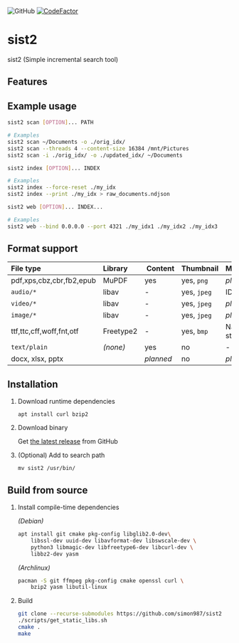 ![GitHub](https://img.shields.io/github/license/simon987/sist2.svg)
[![CodeFactor](https://www.codefactor.io/repository/github/simon987/sist2/badge?s=05daa325188aac4eae32c786f3d9cf4e0593f822)](https://www.codefactor.io/repository/github/simon987/sist2)

# sist2

sist2 (Simple incremental search tool)

## Features



## Example usage

```bash
sist2 scan [OPTION]... PATH

# Examples
sist2 scan ~/Documents -o ./orig_idx/
sist2 scan --threads 4 --content-size 16384 /mnt/Pictures
sist2 scan -i ./orig_idx/ -o ./updated_idx/ ~/Documents
```

```bash
sist2 index [OPTION]... INDEX

# Examples
sist2 index --force-reset ./my_idx
sist2 index --print ./my_idx > raw_documents.ndjson
```

```bash
sist2 web [OPTION]... INDEX...

# Examples
sist2 web --bind 0.0.0.0 --port 4321 ./my_idx1 ./my_idx2 ./my_idx3
```

## Format support

File type | Library | Content | Thumbnail | Metadata
:---|:---|:---|:---|:---
pdf,xps,cbz,cbr,fb2,epub | MuPDF | yes | yes, `png` | *planned* |
`audio/*` | libav | - | yes, `jpeg` | ID3 tags |
`video/*` | libav | - | yes, `jpeg` | *planned* |
`image/*` | libav | - | yes, `jpeg` | *planned* |
ttf,ttc,cff,woff,fnt,otf | Freetype2 | - | yes, `bmp` | Name & style |
`text/plain` | *(none)* | yes | no | - |
docx, xlsx, pptx |  | *planned* | no | *planned* |




## Installation

1. Download runtime dependencies

    `apt install curl bzip2`
    
1. Download binary
    
    Get [the latest release](https://github.com/simon987/sist2/releases) from GitHub

1. (Optional) Add to search path
    
   `mv sist2 /usr/bin/`

## Build from source

1. Install compile-time dependencies

    *(Debian)*
    ```bash
    apt install git cmake pkg-config libglib2.0-dev\
        libssl-dev uuid-dev libavformat-dev libswscale-dev \
        python3 libmagic-dev libfreetype6-dev libcurl-dev \
        libbz2-dev yasm
    ```
    *(Archlinux)*
    ```bash
    pacman -S git ffmpeg pkg-config cmake openssl curl \
        bzip2 yasm libutil-linux
    ```
2. Build
    ```bash
    git clone --recurse-submodules https://github.com/simon987/sist2
    ./scripts/get_static_libs.sh
    cmake .
    make
    ```
